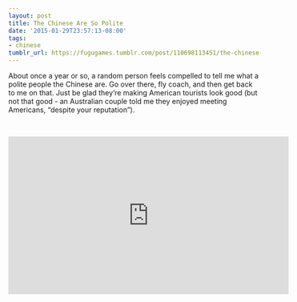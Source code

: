 ```yaml
---
layout: post
title: The Chinese Are So Polite
date: '2015-01-29T23:57:13-08:00'
tags:
- chinese
tumblr_url: https://fugugames.tumblr.com/post/110698113451/the-chinese-are-so-polite
---
```

About once a year or so, a random person feels compelled to tell me what a polite people the Chinese are. Go over there, fly coach, and then get back to me on that. Just be glad they’re making American tourists look good (but not that good - an Australian couple told me they enjoyed meeting Americans, “despite your reputation”).

&nbsp;

<iframe width="560" height="315" src="https://www.youtube.com/embed/-mwGCQtbKts" frameborder="0"></iframe>

